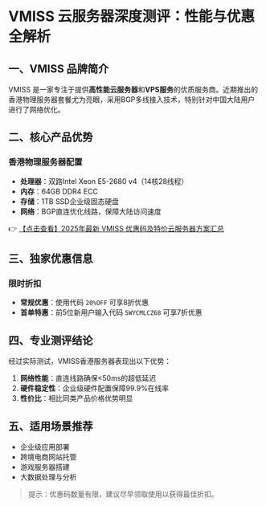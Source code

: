 # VMISS 云服务器深度测评：性能与优惠全解析

## 一、VMISS 品牌简介

VMISS 是一家专注于提供**高性能云服务器**和**VPS服务**的优质服务商。近期推出的香港物理服务器套餐尤为亮眼，采用BGP多线接入技术，特别针对中国大陆用户进行了网络优化。

## 二、核心产品优势

### 香港物理服务器配置
- **处理器**：双路Intel Xeon E5-2680 v4（14核28线程）
- **内存**：64GB DDR4 ECC
- **存储**：1TB SSD企业级固态硬盘
- **网络**：BGP直连优化线路，保障大陆访问速度

👉 [【点击查看】2025年最新 VMISS 优惠码及特价云服务器方案汇总](https://bit.ly/Vmiss)

## 三、独家优惠信息

### 限时折扣
- **常规优惠**：使用代码 `20%OFF` 可享8折优惠
- **首单特惠**：前5位新用户输入代码 `5WYCMLCZ68` 可享7折优惠

## 四、专业测评结论

经过实际测试，VMISS香港服务器表现出以下优势：
1. **网络性能**：直连线路确保<50ms的超低延迟
2. **硬件稳定性**：企业级硬件配置保障99.9%在线率
3. **性价比**：相比同类产品价格优势明显

## 五、适用场景推荐
- 企业级应用部署
- 跨境电商网站托管
- 游戏服务器搭建
- 大数据处理与分析

> 提示：优惠码数量有限，建议尽早领取使用以获得最佳折扣。